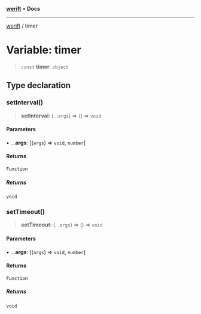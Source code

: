 [**werift**](../README.md) • **Docs**

***

[werift](../globals.md) / timer

# Variable: timer

> `const` **timer**: `object`

## Type declaration

### setInterval()

> **setInterval**: (...`args`) => () => `void`

#### Parameters

• ...**args**: [(`args`) => `void`, `number`]

#### Returns

`Function`

##### Returns

`void`

### setTimeout()

> **setTimeout**: (...`args`) => () => `void`

#### Parameters

• ...**args**: [(`args`) => `void`, `number`]

#### Returns

`Function`

##### Returns

`void`
